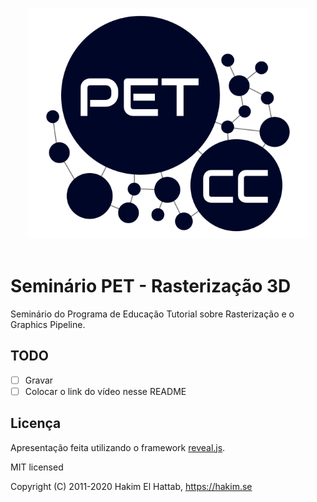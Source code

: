 <p align="center">
  <a href="http://petcc.dimap.ufrn.br/">
  <img src="imgs/petcc-logo.svg" alt="petcc ufrn" width="450">
  </a>
  <br><br>
</p>

# Seminário PET - Rasterização 3D
Seminário do Programa de Educação Tutorial sobre Rasterização e o Graphics Pipeline.

## TODO
- [ ] Gravar
- [ ] Colocar o link do vídeo nesse README

## Licença

Apresentação feita utilizando o framework <a href="https://revealjs.com">reveal.js</a>.

MIT licensed

Copyright (C) 2011-2020 Hakim El Hattab, https://hakim.se
